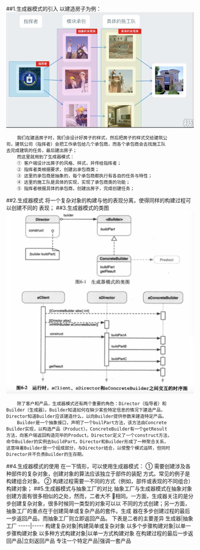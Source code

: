 ##1.生成器模式的引入
        以建造房子为例：
![建造房子](build.png)

        我们在建造房子时，我们会设计好房子的样式，然后把房子的样式交给建筑公
    司，建筑公司（指挥者）会把工作承包给几个承包商，而各个承包商会去找施工队
    去完成建筑的任务，最后建出房子；
        而这里就用到了生成器模式：
        ① 客户端设计出房子的风格、样式，并传给指挥者；
        ② 指挥者类根据要求，创建出承包商类；
        ③ 这里的承包商是抽象的，每个承包商都执行有各自的任务与特性；
        ④ 这里的施工队是具体的实现，实现了承包商类的功能；
        ⑤ 指挥者根据具体的承包商，创建出房子，完成创建任务；
##2.生成器模式
        将一个复杂对象的构建与他的表现分离，使得同样的构建过程可以创建不同的
    表现；
##3.生成器模式的类图
![生成器模式](builderMode.png)
        
        除了客户和产品，生成器模式还有两个重要的角色：Director（指导者）和
    Builder（生成器）。Builder知道如何在缺少某些特定信息的情况下建造产品，
    Director知道Builder应该建造什么，以向Builder提供参数来建造特定产品。
        Builder是一个抽象接口，声明了一个builPart方法，该方法由Concrete
    Builder实现，以构造产品（Product）。ConcreteBuilder有一个getResult
    方法，向客户端返回构造完毕的Product。Director定义了一个construct方法，
    命令Builder的实例去buildPart。Director和Builder形成了一种聚合关系，
    这意味着Builder是一个组成部分，与Director结合，以使整个模式运转，但同时
    Director并不负责Builder的生存期。
##4.生成器模式的使用
        在一下情形，可以使用生成器模式：
        ① 需要创建涉及各种部件的复杂对象，创建对象的算法应该独立于部件的装配
    方式。常见的例子是构建组合对象。
        ② 构建过程需要一不同的方式（例如，部件或表现的不同组合）构建对象；
##5.生成器模式与抽象工厂的对比
        抽象工厂与生成器模式在抽象对象创建方面有很多相似的之处，然而，二者大不
    相同。一方面，生成器关注的是分步创建复杂对象，很多时候同一类型的对象可以以
    不同的方式创建；另一方面，抽象工厂的重点在于创建简单或复杂产品的套件。生成
    器在多步创建过程的最后一步返回产品，而抽象工厂则立即返回产品。
        下表是二者的主要差异
生成器|抽象工厂
-----|-----
构建复杂对象|构建简单或复杂对象
以多个步骤构建对象|以单一步骤构建对象
以多种方式构建对象|以单一方式构建对象
在构建过程的最后一步返回产品|立刻返回产品
专注一个特定产品|强调一套产品
